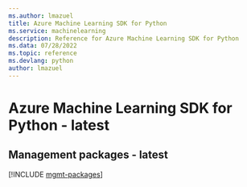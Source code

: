 ```yaml
---
ms.author: lmazuel
title: Azure Machine Learning SDK for Python
ms.service: machinelearning
description: Reference for Azure Machine Learning SDK for Python
ms.data: 07/28/2022
ms.topic: reference
ms.devlang: python
author: lmazuel
---
```

# Azure Machine Learning SDK for Python - latest

## Management packages - latest
[!INCLUDE [mgmt-packages](machine-learning-mgmt-index.md)]
